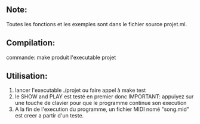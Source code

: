 

Note:
-----
Toutes les fonctions et les exemples sont dans le fichier source projet.ml.

Compilation:
------------
commande:
	make
produit l'executable projet

Utilisation:
------------

1. lancer l'executable ./projet ou faire appel à make test
2. le SHOW and PLAY est testé en premier donc IMPORTANT: appuiyez sur une touche de clavier pour que le programme continue son execution
3. A la fin de l'execution du programme, un fichier MIDI nomé "song.mid" est creer a partir d'un teste.
